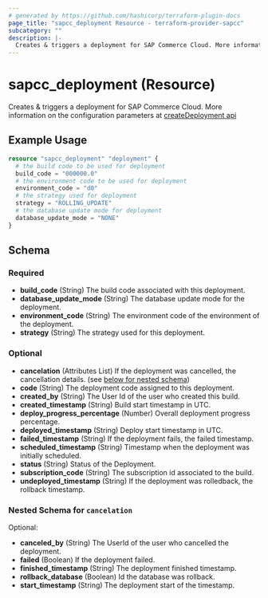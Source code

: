 ```yaml
---
# generated by https://github.com/hashicorp/terraform-plugin-docs
page_title: "sapcc_deployment Resource - terraform-provider-sapcc"
subcategory: ""
description: |-
  Creates & triggers a deployment for SAP Commerce Cloud. More information on the configuration parameters at createDeployment api https://help.sap.com/viewer/452dcbb0e00f47e88a69cdaeb87a925d/v1905/en-US/d80fd1dbefff4b8bbbbac66822d4a038.html
---
```


# sapcc_deployment (Resource)

Creates & triggers a deployment for SAP Commerce Cloud. More information on the configuration parameters at [createDeployment api](https://help.sap.com/viewer/452dcbb0e00f47e88a69cdaeb87a925d/v1905/en-US/d80fd1dbefff4b8bbbbac66822d4a038.html)

## Example Usage

```terraform
resource "sapcc_deployment" "deployment" {
  # the build code to be used for deployment
  build_code = "000000.0"
  # the environment code to be used for deployment
  environment_code = "d0"
  # the strategy used for deployment
  strategy = "ROLLING_UPDATE"
  # the database update mode for deployment
  database_update_mode = "NONE"
}
```

<!-- schema generated by tfplugindocs -->
## Schema

### Required

- **build_code** (String) The build code associated with this deployment.
- **database_update_mode** (String) The database update mode for the deployment.
- **environment_code** (String) The environment code of the environment of the deployment.
- **strategy** (String) The strategy used for this deployment.

### Optional

- **cancelation** (Attributes List) If the deployment was cancelled, the cancellation details. (see [below for nested schema](#nestedatt--cancelation))
- **code** (String) The deployment code assigned to this deployment.
- **created_by** (String) The User Id of the user who created this build.
- **created_timestamp** (String) Build start timestamp in UTC.
- **deploy_progress_percentage** (Number) Overall deployment progress percentage.
- **deployed_timestamp** (String) Deploy start timestamp in UTC.
- **failed_timestamp** (String) If the deployment fails, the failed timestamp.
- **scheduled_timestamp** (String) Timestamp when the deployment was initially scheduled.
- **status** (String) Status of the Deployment.
- **subscription_code** (String) The subscription id associated to the build.
- **undeployed_timestamp** (String) If the deployment was rolledback, the rollback timestamp.

<a id="nestedatt--cancelation"></a>
### Nested Schema for `cancelation`

Optional:

- **canceled_by** (String) The UserId of the user who cancelled the deployment.
- **failed** (Boolean) If the deployment failed.
- **finished_timestamp** (String) The deployment finished timestamp.
- **rollback_database** (Boolean) Id the database was rollback.
- **start_timestamp** (String) The deployment start of the timestamp.


